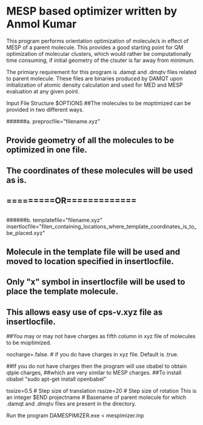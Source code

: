 # MESP based optimizer written by Anmol Kumar

This program performs orientation optimization of molecule/s
in effect of MESP of a parent molecule. This provides a good starting point
for QM optimization of molecular clusters, which would rather be computationally 
time consuming, if initial geometry of the clsuter is far away from minimum.

The primiary requirement for this program is .damqt and .dmqtv files related to
parent molecule. These files are binaries produced by DAMQT upon initialization
of atomic density calculation and used for MED and MESP evaluation at any given point.

Input File Structure
$OPTIONS
##The molecules to be moptimized can be provided in two different ways.

######a. 
preprocfile="filename.xyz"
##   Provide geometry of all the molecules to be optimized in one file. 
##   The coordinates of these molecules will be used as is.
##
##    =========OR=============
##

######b. 
templatefile="filename.xyz"
insertlocfile="filen_containing_locations_where_template_coordinates_is_to_be_placed.xyz"

##   Molecule in the template file will be used and moved to location specified in insertlocfile.
##   Only "x" symbol in insertlocfile will be used to place the template molecule.
##   This allows easy use of cps-v.xyz file as insertlocfile.

##You may or may not have charges as fifth column in xyz file of molecules to be moptimized.

nocharge=.false. # if you do have charges in xyz file. Default is .true.

##If you do not have charges then the program will use obabel to obtain qtpie charges,
##which are very similar to MESP charges.
##To install obabel "sudo apt-get install openbabel"

tssize=0.5   #  Step size of translation
rssize=20    # Step size of rotation  This is an integer
$END
projectname  # Basename of parent molecule for which .damqt and .dmqtv files are present in the directory.


Run the program
DAMESPIMIZER.exe < mespimizer.inp
